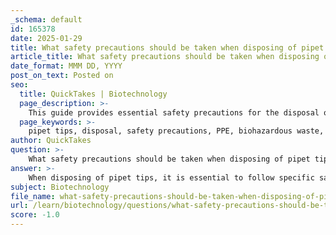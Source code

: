 ```yaml
---
_schema: default
id: 165378
date: 2025-01-29
title: What safety precautions should be taken when disposing of pipet tips?
article_title: What safety precautions should be taken when disposing of pipet tips?
date_format: MMM DD, YYYY
post_on_text: Posted on
seo:
  title: QuickTakes | Biotechnology
  page_description: >-
    This guide provides essential safety precautions for the disposal of pipet tips in laboratory settings, emphasizing the importance of personal protective equipment, waste segregation, and adherence to specific protocols to ensure safety and environmental responsibility.
  page_keywords: >-
    pipet tips, disposal, safety precautions, PPE, biohazardous waste, sharps handling, disposal containers, inactivation, laboratory protocols, radioactive materials, environmental impact
author: QuickTakes
question: >-
    What safety precautions should be taken when disposing of pipet tips?
answer: >-
    When disposing of pipet tips, it is essential to follow specific safety precautions to ensure the safety of laboratory personnel and the environment. Here are the key safety measures to consider:\n\n1. **Personal Protective Equipment (PPE)**: Always wear appropriate PPE, including safety glasses, gloves, and a lab coat, when handling used pipet tips. This protects against potential exposure to hazardous materials.\n\n2. **Segregation of Waste**: Used pipet tips should be stored in a separate container designated for biohazardous waste. This prevents contamination of other waste streams and ensures safe handling.\n\n3. **Sharps Handling**: Treat used pipet tips as sharps, as they can have sharp points that pose a puncture risk. Handle them with care to avoid injury.\n\n4. **Disposal Containers**: Use designated sharps containers for the disposal of used pipet tips. These containers are specifically designed to comply with safety regulations and ensure that hazardous materials are handled properly.\n\n5. **Inactivation of Contaminated Tips**: If pipet tips have come into contact with hazardous or infectious materials, they should be inactivated before disposal. This can be done through methods such as autoclaving, which sterilizes the tips by exposing them to high-pressure steam.\n\n6. **Follow Laboratory Protocols**: Adhere to your laboratory's specific protocols for the disposal of pipet tips, especially if they contain residues of hazardous chemicals. Consult with Environmental Health and Safety (EHS) staff if you are unsure about the proper disposal methods.\n\n7. **Special Considerations for Radioactive Materials**: If pipet tips are contaminated with radioactive materials, they must be disposed of through the Health Physics/Radiation Safety program. Place them in designated sharps containers provided by Health Physics for proper disposal.\n\n8. **Environmental Impact Awareness**: Consider the environmental implications of disposable pipet tips. Whenever possible, opt for eco-friendly alternatives, such as tips made from recyclable materials or those certified as biodegradable.\n\nBy following these precautions, you can ensure the safe and responsible disposal of pipet tips, protecting both laboratory personnel and the environment.
subject: Biotechnology
file_name: what-safety-precautions-should-be-taken-when-disposing-of-pipet-tips.md
url: /learn/biotechnology/questions/what-safety-precautions-should-be-taken-when-disposing-of-pipet-tips
score: -1.0
---
```


&nbsp;